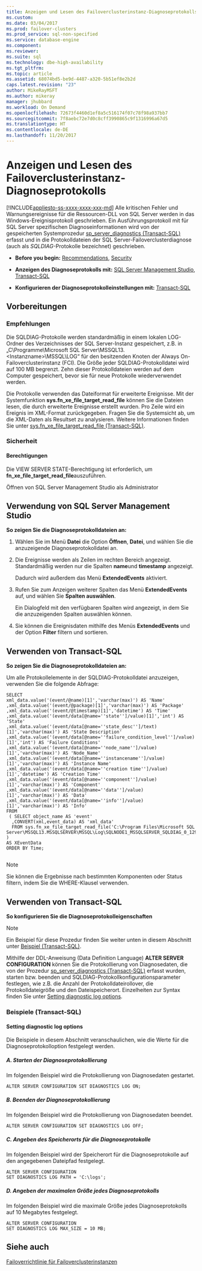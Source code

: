 ```yaml
---
title: Anzeigen und Lesen des Failoverclusterinstanz-Diagnoseprotokolls | Microsoft-Dokumentation
ms.custom: 
ms.date: 03/04/2017
ms.prod: failover-clusters
ms.prod_service: sql-non-specified
ms.service: database-engine
ms.component: 
ms.reviewer: 
ms.suite: sql
ms.technology: dbe-high-availability
ms.tgt_pltfrm: 
ms.topic: article
ms.assetid: 68074bd5-be9d-4487-a320-5b51ef8e2b2d
caps.latest.revision: "23"
author: MikeRayMSFT
ms.author: mikeray
manager: jhubbard
ms.workload: On Demand
ms.openlocfilehash: 72673f4460d1ef8a5c516174f07c78f98a937bb7
ms.sourcegitcommit: 7f8aebc72e7d0c8cff3990865c9f1316996a67d5
ms.translationtype: HT
ms.contentlocale: de-DE
ms.lasthandoff: 11/20/2017
---
```

# <a name="view-and-read-failover-cluster-instance-diagnostics-log"></a>Anzeigen und Lesen des Failoverclusterinstanz-Diagnoseprotokolls
[!INCLUDE[appliesto-ss-xxxx-xxxx-xxx-md](../../../includes/appliesto-ss-xxxx-xxxx-xxx-md.md)] Alle kritischen Fehler und Warnungsereignisse für die Ressourcen-DLL von SQL Server werden in das Windows-Ereignisprotokoll geschrieben. Ein Ausführungsprotokoll mit für SQL Server spezifischen Diagnoseinformationen wird von der gespeicherten Systemprozedur [sp_server_diagnostics &#40;Transact-SQL&#41;](../../../relational-databases/system-stored-procedures/sp-server-diagnostics-transact-sql.md) erfasst und in die Protokolldateien der SQL Server-Failoverclusterdiagnose (auch als *SQLDIAG*-Protokolle bezeichnet) geschrieben.  
  
-   **Before you begin:**  [Recommendations](#Recommendations), [Security](#Security)  
  
-   **Anzeigen des Diagnoseprotokolls mit:**  [SQL Server Management Studio](#SSMSProcedure), [Transact-SQL](#TsqlProcedure)  
  
-   **Konfigurieren der Diagnoseprotokolleinstellungen mit:** [Transact-SQL](#TsqlConfigure)  
  
##  <a name="BeforeYouBegin"></a> Vorbereitungen  
  
###  <a name="Recommendations"></a> Empfehlungen  
 Die SQLDIAG-Protokolle werden standardmäßig in einem lokalen LOG-Ordner des Verzeichnisses der SQL Server-Instanz gespeichert, z.B. in „C\Programme\Microsoft SQL Server\MSSQL13.\<Instanzname>\MSSQL\LOG“ für den besitzenden Knoten der Always On-Failoverclusterinstanz (FCI). Die Größe jeder SQLDIAG-Protokolldatei wird auf 100 MB begrenzt. Zehn dieser Protokolldateien werden auf dem Computer gespeichert, bevor sie für neue Protokolle wiederverwendet werden.  
  
 Die Protokolle verwenden das Dateiformat für erweiterte Ereignisse. Mit der Systemfunktion **sys.fn_xe_file_target_read_file** können Sie die Dateien lesen, die durch erweiterte Ereignisse erstellt wurden. Pro Zeile wird ein Ereignis im XML-Format zurückgegeben. Fragen Sie die Systemsicht ab, um die XML-Daten als Resultset zu analysieren. Weitere Informationen finden Sie unter [sys.fn_xe_file_target_read_file &#40;Transact-SQL&#41;](../../../relational-databases/system-functions/sys-fn-xe-file-target-read-file-transact-sql.md).  
  
###  <a name="Security"></a> Sicherheit  
  
####  <a name="Permissions"></a> Berechtigungen  
 Die VIEW SERVER STATE-Berechtigung ist erforderlich, um **fn_xe_file_target_read_file**auszuführen.  
  
 Öffnen von SQL Server Management Studio als Administrator  
  
##  <a name="SSMSProcedure"></a> Verwendung von SQL Server Management Studio  
 **So zeigen Sie die Diagnoseprotokolldateien an:**  
  
1.  Wählen Sie im Menü **Datei** die Option **Öffnen**, **Datei**, und wählen Sie die anzuzeigende Diagnoseprotokolldatei an.  
  
2.  Die Ereignisse werden als Zeilen im rechten Bereich angezeigt. Standardmäßig werden nur die Spalten **name**und **timestamp** angezeigt.  
  
     Dadurch wird außerdem das Menü **ExtendedEvents** aktiviert.  
  
3.  Rufen Sie zum Anzeigen weiterer Spalten das Menü **ExtendedEvents** auf, und wählen Sie **Spalten auswählen**.  
  
     Ein Dialogfeld mit den verfügbaren Spalten wird angezeigt, in dem Sie die anzuzeigenden Spalten auswählen können.  
  
4.  Sie können die Ereignisdaten mithilfe des Menüs **ExtendedEvents** und der Option **Filter** filtern und sortieren.  
  
##  <a name="TsqlProcedure"></a> Verwenden von Transact-SQL  
 **So zeigen Sie die Diagnoseprotokolldateien an:**  
  
 Um alle Protokollelemente in der SQLDIAG-Protokolldatei anzuzeigen, verwenden Sie die folgende Abfrage:  
  
```  
SELECT  
xml_data.value('(event/@name)[1]','varchar(max)') AS 'Name'  
,xml_data.value('(event/@package)[1]','varchar(max)') AS 'Package'  
,xml_data.value('(event/@timestamp)[1]','datetime') AS 'Time'  
,xml_data.value('(event/data[@name=''state'']/value)[1]','int') AS 'State'  
,xml_data.value('(event/data[@name=''state_desc'']/text)[1]','varchar(max)') AS 'State Description'  
,xml_data.value('(event/data[@name=''failure_condition_level'']/value)[1]','int') AS 'Failure Conditions'  
,xml_data.value('(event/data[@name=''node_name'']/value)[1]','varchar(max)') AS 'Node_Name'  
,xml_data.value('(event/data[@name=''instancename'']/value)[1]','varchar(max)') AS 'Instance Name'  
,xml_data.value('(event/data[@name=''creation time'']/value)[1]','datetime') AS 'Creation Time'  
,xml_data.value('(event/data[@name=''component'']/value)[1]','varchar(max)') AS 'Component'  
,xml_data.value('(event/data[@name=''data'']/value)[1]','varchar(max)') AS 'Data'  
,xml_data.value('(event/data[@name=''info'']/value)[1]','varchar(max)') AS 'Info'  
FROM  
 ( SELECT object_name AS 'event'  
  ,CONVERT(xml,event_data) AS 'xml_data'  
  FROM sys.fn_xe_file_target_read_file('C:\Program Files\Microsoft SQL Server\MSSQL13.MSSQLSERVER\MSSQL\Log\SQLNODE1_MSSQLSERVER_SQLDIAG_0_129936003752530000.xel',NULL,NULL,NULL)   
)   
AS XEventData  
ORDER BY Time;  
  
```  
  
> [!NOTE]  
>  Sie können die Ergebnisse nach bestimmten Komponenten oder Status filtern, indem Sie die WHERE-Klausel verwenden.  
  
##  <a name="TsqlConfigure"></a> Verwenden von Transact-SQL  
 **So konfigurieren Sie die Diagnoseprotokolleigenschaften**  
  
> [!NOTE]  
>  Ein Beispiel für diese Prozedur finden Sie weiter unten in diesem Abschnitt unter [Beispiel (Transact-SQL)](#TsqlExample).  
  
 Mithilfe der DDL-Anweisung (Data Definition Language) **ALTER SERVER CONFIGURATION** können Sie die Protokollierung von Diagnosedaten, die von der Prozedur [sp_server_diagnostics &#40;Transact-SQL&#41;](../../../relational-databases/system-stored-procedures/sp-server-diagnostics-transact-sql.md) erfasst wurden, starten bzw. beenden und SQLDIAG-Protokollkonfigurationsparameter festlegen, wie z.B. die Anzahl der Protokolldateirollover, die Protokolldateigröße und den Dateispeicherort. Einzelheiten zur Syntax finden Sie unter [Setting diagnostic log options](../../../t-sql/statements/alter-server-configuration-transact-sql.md#Diagnostic).  
  
###  <a name="ConfigTsqlExample"></a> Beispiele (Transact-SQL)  
  
####  <a name="TsqlExample"></a> Setting diagnostic log options  
 Die Beispiele in diesem Abschnitt veranschaulichen, wie die Werte für die Diagnoseprotokolloption festgelegt werden.  
  
##### <a name="a-starting-diagnostic-logging"></a>A. Starten der Diagnoseprotokollierung  
 Im folgenden Beispiel wird die Protokollierung von Diagnosedaten gestartet.  
  
```  
ALTER SERVER CONFIGURATION SET DIAGNOSTICS LOG ON;  
```  
  
##### <a name="b-stopping-diagnostic-logging"></a>B. Beenden der Diagnoseprotokollierung  
 Im folgenden Beispiel wird die Protokollierung von Diagnosedaten beendet.  
  
```  
ALTER SERVER CONFIGURATION SET DIAGNOSTICS LOG OFF;  
```  
  
##### <a name="c-specifying-the-location-of-the-diagnostic-logs"></a>C. Angeben des Speicherorts für die Diagnoseprotokolle  
 Im folgenden Beispiel wird der Speicherort für die Diagnoseprotokolle auf den angegebenen Dateipfad festgelegt.  
  
```  
ALTER SERVER CONFIGURATION  
SET DIAGNOSTICS LOG PATH = 'C:\logs';  
```  
  
##### <a name="d-specifying-the-maximum-size-of-each-diagnostic-log"></a>D. Angeben der maximalen Größe jedes Diagnoseprotokolls  
 Im folgenden Beispiel wird die maximale Größe jedes Diagnoseprotokolls auf 10 Megabytes festgelegt.  
  
```  
ALTER SERVER CONFIGURATION   
SET DIAGNOSTICS LOG MAX_SIZE = 10 MB;  
```  
  
## <a name="see-also"></a>Siehe auch  
 [Failoverrichtlinie für Failoverclusterinstanzen](../../../sql-server/failover-clusters/windows/failover-policy-for-failover-cluster-instances.md)  
  
  
